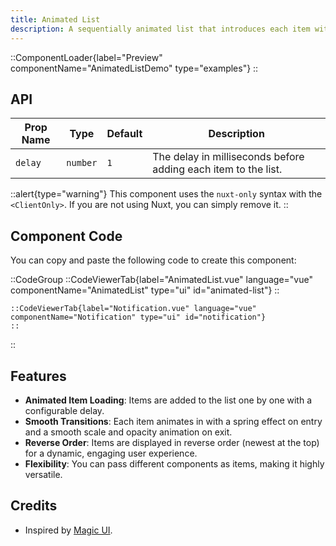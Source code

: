 ```yaml
---
title: Animated List
description: A sequentially animated list that introduces each item with a timed delay, perfect for displaying notifications or events on your landing page.
---
```


::ComponentLoader{label="Preview" componentName="AnimatedListDemo" type="examples"}
::

## API

| Prop Name | Type     | Default | Description                                                    |
| --------- | -------- | ------- | -------------------------------------------------------------- |
| `delay`   | `number` | `1`     | The delay in milliseconds before adding each item to the list. |

::alert{type="warning"}
This component uses the `nuxt-only` syntax with the `<ClientOnly>`. If you are not using Nuxt, you can simply remove it.
::

## Component Code

You can copy and paste the following code to create this component:

::CodeGroup
::CodeViewerTab{label="AnimatedList.vue" language="vue" componentName="AnimatedList" type="ui" id="animated-list"}
::

    ::CodeViewerTab{label="Notification.vue" language="vue" componentName="Notification" type="ui" id="notification"}
    ::

::

## Features

- **Animated Item Loading**: Items are added to the list one by one with a configurable delay.
- **Smooth Transitions**: Each item animates in with a spring effect on entry and a smooth scale and opacity animation on exit.
- **Reverse Order**: Items are displayed in reverse order (newest at the top) for a dynamic, engaging user experience.
- **Flexibility**: You can pass different components as items, making it highly versatile.

## Credits

- Inspired by [Magic UI](https://magicui.design/docs/components/animated-list).
